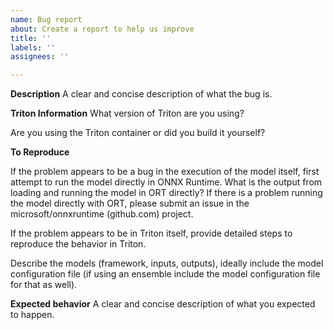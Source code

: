 ```yaml
---
name: Bug report
about: Create a report to help us improve
title: ''
labels: ''
assignees: ''

---
```


**Description**
A clear and concise description of what the bug is.

**Triton Information**
What version of Triton are you using?

Are you using the Triton container or did you build it yourself?

**To Reproduce**

If the problem appears to be a bug in the execution of the model itself, first attempt to run the model directly in ONNX Runtime. What is the output from loading and running the model in ORT directly? If there is a problem running the model directly with ORT, please submit an issue in the microsoft/onnxruntime (github.com) project.

If the problem appears to be in Triton itself, provide detailed steps to reproduce the behavior in Triton.

Describe the models (framework, inputs, outputs), ideally include the model configuration file (if using an ensemble include the model configuration file for that as well).

**Expected behavior**
A clear and concise description of what you expected to happen.
